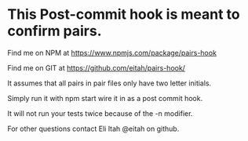 # This Post-commit hook is meant to confirm pairs.

Find me on NPM at https://www.npmjs.com/package/pairs-hook

Find me on GIT at https://github.com/eitah/pairs-hook/

It assumes that all pairs in pair files only have two letter initials.

Simply run it with npm start wire it in as a post commit hook.

It will not run your tests twice because of the -n modifier.

For other questions contact Eli Itah @eitah on github.
